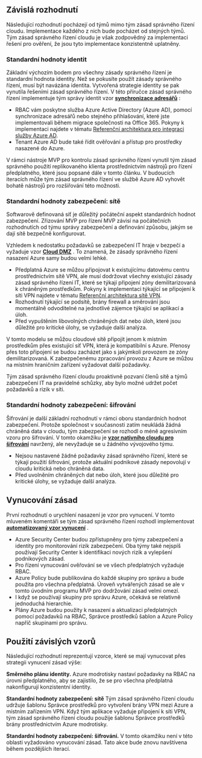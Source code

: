 <!-- TEMPLATE FILE - DO NOT ADD METADATA -->
<!-- markdownlint-disable MD002 MD041 -->

## <a name="dependent-decisions"></a>Závislá rozhodnutí

Následující rozhodnutí pocházejí od týmů mimo tým zásad správného řízení cloudu. Implementace každého z nich bude pocházet od stejných týmů. Tým zásad správného řízení cloudu je však zodpovědný za implementaci řešení pro ověření, že jsou tyto implementace konzistentně uplatněny.

### <a name="identity-baseline"></a>Standardní hodnoty identit

Základní výchozím bodem pro všechny zásady správného řízení je standardní hodnota identity. Než se pokusíte použít zásady správného řízení, musí být navázána identita. Vytvořená strategie identity se pak vynutila řešeními zásad správného řízení.
V této příručce zásad správného řízení implementuje tým správy identit vzor **[synchronizace adresářů](~/decision-guides/identity/index.md#directory-synchronization)** :

- RBAC vám poskytne služba Azure Active Directory (Azure AD), pomocí synchronizace adresářů nebo stejného přihlašování, které jste implementovali během migrace společnosti na Office 365. Pokyny k implementaci najdete v tématu [Referenční architektura pro integraci služby Azure AD](https://docs.microsoft.com/azure/architecture/reference-architectures/identity/azure-ad).
- Tenant Azure AD bude také řídit ověřování a přístup pro prostředky nasazené do Azure.

V rámci nástroje MVP pro kontrolu zásad správného řízení vynutil tým zásad správného použití replikovaného klienta prostřednictvím nástrojů pro řízení předplatného, které jsou popsané dále v tomto článku. V budoucích iteracích může tým zásad správného řízení ve službě Azure AD vyhovět bohatě nástrojů pro rozšiřování této možnosti.

### <a name="security-baseline-networking"></a>Standardní hodnoty zabezpečení: sítě

Softwarově definovaná síť je důležitý počáteční aspekt standardních hodnot zabezpečení. Zřizování MVP pro řízení MVP závisí na počátečních rozhodnutích od týmu správy zabezpečení a definování způsobu, jakým se dají sítě bezpečně konfigurovat.

Vzhledem k nedostatku požadavků se zabezpečení IT hraje v bezpečí a vyžaduje vzor **[Cloud DMZ](~/decision-guides/software-defined-network/cloud-dmz.md)** . To znamená, že zásady správného řízení nasazení Azure samy budou velmi lehké.

- Předplatná Azure se můžou připojovat k existujícímu datovému centru prostřednictvím sítě VPN, ale musí dodržovat všechny existující zásady zásad správného řízení IT, které se týkají připojení zóny demilitarizovaná k chráněným prostředkům. Pokyny k implementaci týkající se připojení k síti VPN najdete v tématu [Referenční architektura sítě VPN](https://docs.microsoft.com/azure/architecture/reference-architectures/hybrid-networking/vpn).
- Rozhodnutí týkající se podsítě, brány firewall a směrování jsou momentálně odvoditelné na jednotlivé zájemce týkající se aplikací a úloh.
- Před vypuštěním libovolných chráněných dat nebo úloh, které jsou důležité pro kritické úlohy, se vyžaduje další analýza.

V tomto modelu se můžou cloudové sítě připojit jenom k místním prostředkům přes existující síť VPN, která je kompatibilní s Azure. Přenosy přes toto připojení se budou zacházet jako s jakýmkoli provozem ze zóny demilitarizovaná. K zabezpečenému zpracování provozu z Azure se můžou na místním hraničním zařízení vyžadovat další požadavky.

Tým zásad správného řízení cloudu proaktivně pozvaní členů sítě a týmů zabezpečení IT na pravidelné schůzky, aby bylo možné udržet počet požadavků a rizik v síti.

### <a name="security-baseline-encryption"></a>Standardní hodnoty zabezpečení: šifrování

Šifrování je další základní rozhodnutí v rámci oboru standardních hodnot zabezpečení. Protože společnost v současnosti zatím neukládá žádná chráněná data v cloudu, tým zabezpečení se rozhodl o méně agresivním vzoru pro šifrování.
V tomto okamžiku je **[vzor nativního cloudu pro šifrování](~/decision-guides/encryption/index.md#key-management)** navržený, ale nevyžaduje se u žádného vývojového týmu.

- Nejsou nastavené žádné požadavky zásad správného řízení, které se týkají použití šifrování, protože aktuální podnikové zásady nepovolují v cloudu kritická nebo chráněná data.
- Před uvolněním chráněných dat nebo úloh, které jsou důležité pro kritické úlohy, se vyžaduje další analýza.

## <a name="policy-enforcement"></a>Vynucování zásad

První rozhodnutí o urychlení nasazení je vzor pro vynucení. V tomto mluveném komentáři se tým zásad správného řízení rozhodl implementovat **[automatizovaný vzor vynucení](~/decision-guides/policy-enforcement/index.md#automated-enforcement)** .

- Azure Security Center budou zpřístupněny pro týmy zabezpečení a identity pro monitorování rizik zabezpečení. Oba týmy také nejspíš používají Security Center k identifikaci nových rizik a vylepšení podnikových zásad.
- Pro řízení vynucování ověřování se ve všech předplatných vyžaduje RBAC.
- Azure Policy bude publikována do každé skupiny pro správu a bude použita pro všechna předplatná. Úroveň vytvářených zásad se ale v tomto úvodním programu MVP pro dodržování zásad velmi omezí.
- I když se používají skupiny pro správu Azure, očekává se relativně jednoduchá hierarchie.
- Plány Azure budou použity k nasazení a aktualizaci předplatných pomocí požadavků na RBAC, Správce prostředků šablon a Azure Policy napříč skupinami pro správu.

## <a name="applying-the-dependent-patterns"></a>Použití závislých vzorů

Následující rozhodnutí reprezentují vzorce, které se mají vynucovat přes strategii vynucení zásad výše:

**Směrného plánu identity.** Azure modrotisky nastaví požadavky na RBAC na úrovni předplatného, aby se zajistilo, že se pro všechna předplatná nakonfigurují konzistentní identity.

**Standardní hodnoty zabezpečení: sítě** Tým zásad správného řízení cloudu udržuje šablonu Správce prostředků pro vytvoření brány VPN mezi Azure a místním zařízením VPN. Když tým aplikace vyžaduje připojení k síti VPN, tým zásad správného řízení cloudu použije šablonu Správce prostředků brány prostřednictvím Azure modrotisky.

**Standardní hodnoty zabezpečení: šifrování.** V tomto okamžiku není v této oblasti vyžadováno vynucování zásad. Tato akce bude znovu navštívena během pozdějších iterací.
